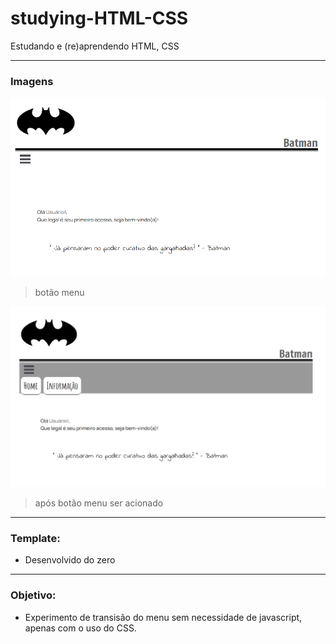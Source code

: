 # studying-HTML-CSS
Estudando e (re)aprendendo HTML, CSS

---
### Imagens

![](https://github.com/Ylop/studying-HTML-CSS/blob/master/screen/image-inicial.png)
>botão menu

![](https://github.com/Ylop/studying-HTML-CSS/blob/master/screen/image-efeito-menu.png)
>após botão menu ser acionado

---
### Template:

+ Desenvolvido do zero

---
### Objetivo:

+ Experimento de transisão do menu sem necessidade de javascript, apenas com o uso do CSS.
